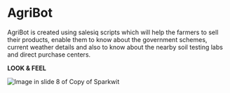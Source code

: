 # AgriBot

AgriBot is created using salesiq scripts which will help the farmers to sell their products, enable them to know about the government schemes, current weather details and also to know about the nearby soil testing labs and direct purchase centers.

**LOOK & FEEL**


![Image in slide 8 of Copy of Sparkwit](https://github.com/Guhapriya01/AgriBot/assets/76595809/53043541-00d9-4db6-bbd1-10767223cc6c)
